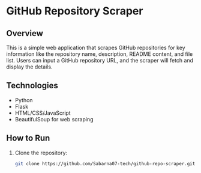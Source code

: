 # GitHub Repository Scraper

## Overview

This is a simple web application that scrapes GitHub repositories for key information like the repository name, description, README content, and file list. Users can input a GitHub repository URL, and the scraper will fetch and display the details.

## Technologies

- Python
- Flask
- HTML/CSS/JavaScript
- BeautifulSoup for web scraping

## How to Run

1. Clone the repository:
   ```bash
   git clone https://github.com/Sabarna07-tech/github-repo-scraper.git
   ```
